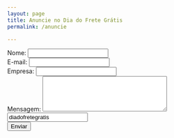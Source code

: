```yaml
---
layout: page
title: Anuncie no Dia do Frete Grátis
permalink: /anuncie

---
```


<section>
  <form data-feedback="Mensagem enviada com sucesso! Agradecemos pelo interesse. Em breve nossa equipe comercial entrará em contato com sua empresa. Obrigado." method="post" action="http://3.212.170.97:3000/advertise/" class="block max-w-xl pb-8">
    <div>
      <label class="block font-light tracking-wide text-gray-800 mb-2" for="grid-first-name">
        Nome:
      </label>
      <input required name="advertisename" type="text" class="appearance-none block w-full text-gray-700 border shadow-inner border-gray-200 rounded-xl py-2 px-2 mb-3 leading-tight focus:outline-none focus:bg-white focus:shadow-focus" />
    </div>
    <div class="flex flex-wrap -mx-3 mb-6">
      <div class="w-full md:w-1/2 px-3 mb-6 md:mb-0">
        <label class="block font-light tracking-wide text-gray-800 mb-2" for="grid-first-name">
          E-mail:
        </label>
        <input name="advertiseemail" type="text" required class="appearance-none block border-gray-200 w-full shadow-inner text-gray-700 border rounded-xl py-2 px-2 mb-3 leading-tight focus:outline-none focus:bg-white focus:shadow-focus" id="grid-first-name" type="text">
      </div>
      <div class="w-full md:w-1/2 px-3">
        <label class="block font-light tracking-wide text-gray-800 mb-2">
          Empresa:
        </label>
        <input name="advertisecompany" type="text" class="appearance-none block border-gray-200 w-full shadow-inner text-gray-700 border rounded-xl py-2 px-2 mb-3 leading-tight focus:outline-none focus:bg-white focus:shadow-focus" id="grid-last-name" type="text">
      </div>
    </div>
    <div>
      <label class="block font-light tracking-wide text-gray-800 mb-2">
        Mensagem:
      </label>
      <textarea name="advertisemessage" type="text" class="appearance-none resize-none block w-full text-gray-700 border border-gray-200 shadow-inner rounded-xl py-3 px-4 leading-tight focus:outline-none focus:bg-white focus:border-gray-500 focus:shadow-focus" rows="5" cols="33">
      </textarea>
    </div>
    <div class="hidden">
      <input type="required" name="advertisesource" value="diadofretegratis" />
    </div>
    <div class="flex justify-center pt-4">
      <button type="submit" class="py-2 px-12 bg-yellow-200 text-white rounded-2xl py-2 hover:opacity-80">Enviar</button>
    </div>
  </form>
</section>
